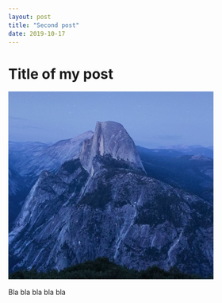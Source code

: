 ```yaml
---
layout: post
title: "Second post"
date: 2019-10-17
---
```


# Title of my post 

![Description of this image](img/1.jpg "Title of this image")

Bla bla bla bla bla 